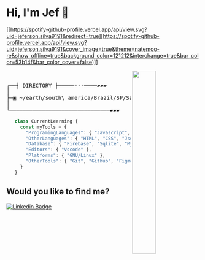 # Hi, I'm Jef :wave:

[[https://spotify-github-profile.vercel.app/api/view.svg?uid=jeferson.silva9191&redirect=true][https://spotify-github-profile.vercel.app/api/view.svg?uid=jeferson.silva9191&cover_image=true&theme=natemoo-re&show_offline=true&background_color=121212&interchange=true&bar_color=53b14f&bar_color_cover=false)]]

<img align="right" src="https://i.pinimg.com/originals/10/6b/ca/106bca51cad5526e62cc6e3d8502eefd.gif" width="35%" /><br>

<pre>
┌──┤ DIRECTORY ├─────---────▰▰▰
│
├─▣ ~/earth/south\ america/Brazil/SP/Sao\ Paulo
│
└───────────────────────────────▰▰▰
</pre>

```javascript
   class CurrentLearning {
     const myTools = {
       "ProgramingLanguages": { "Javascript", "NodeJS" },
       "OtherLanguages": { "HTML", "CSS", "Json", "Markdown" },
       "Database": { "Firebase", "Sqlite", "MySql", "PostgreSQL", "MongoDB", "Redis" },
       "Editors": { "Vscode" },
       "Platforms": { "GNU/Linux" },
       "OtherTools": { "Git", "Github", "Figma"}
     }
   }
```

## Would you like to find me?

[![Linkedin Badge](https://img.shields.io/badge/-LinkedIn-blue?style=flat-square&logo=Linkedin&logoColor=white&link=https://www.linkedin.com/in/-jefersonsilva/)](https://www.linkedin.com/in/-jefersonsilva/)
